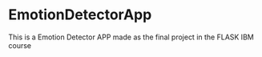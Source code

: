 # EmotionDetectorApp
This is a Emotion Detector APP made as the final project in the FLASK  IBM course 
